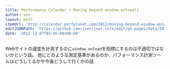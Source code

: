 ```yaml
---
title: Performance Calendar » Moving beyond window.onload()
author: azu
layout: post
itemUrl: 'http://calendar.perfplanet.com/2012/moving-beyond-window-onload/'
editJSONPath: 'https://github.com/jser/jser.info/edit/gh-pages/data/2012/12/index.json'
date: '2012-12-07T03:06:00+00:00'
---
```

Webサイトの速度を計測するのに`window.onload`を指標にするのは不適切ではないかという話。
他にどのような測定基準があるのか、パフォーマンス計測ツールはどうしてるかや今後どうして行くかの話

